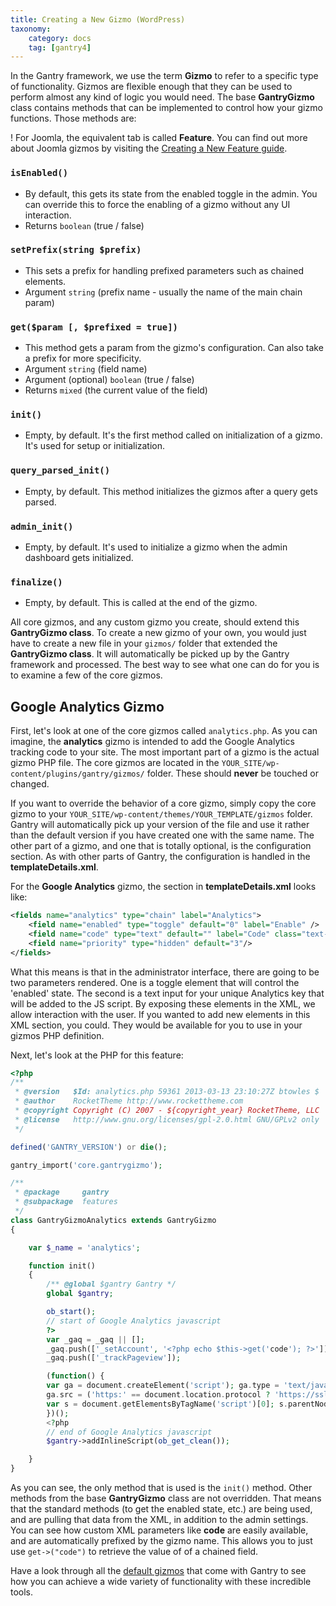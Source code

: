 ```yaml
---
title: Creating a New Gizmo (WordPress)
taxonomy:
    category: docs
    tag: [gantry4]
---
```


In the Gantry framework, we use the term **Gizmo** to refer to a specific type of functionality. Gizmos are flexible enough that they can be used to perform almost any kind of logic you would need. The base **GantryGizmo** class contains methods that can be implemented to control how your gizmo functions. Those methods are:

! For Joomla, the equivalent tab is called **Feature**. You can find out more about Joomla gizmos by visiting the [Creating a New Feature guide](../creating-a-new-feature).

### `isEnabled()`

* By default, this gets its state from the enabled toggle in the admin. You can override this to force the enabling of a gizmo without any UI interaction.
* Returns `boolean` (true / false)                                                                                                                         

### `setPrefix(string $prefix)`     

* This sets a prefix for handling prefixed parameters such as chained elements.
* Argument `string` (prefix name - usually the name of the main chain param)
                                                                                                         
### `get($param [, $prefixed = true])`                                

* This method gets a param from the gizmo's configuration. Can also take a prefix for more specificity.
* Argument `string` (field name)
* Argument (optional) `boolean` (true / false)
* Returns `mixed` (the current value of the field)     

### `init()`

* Empty, by default. It's the first method called on initialization of a gizmo. It's used for setup or initialization.

### `query_parsed_init()`

* Empty, by default. This method initializes the gizmos after a query gets parsed.

### `admin_init()`

* Empty, by default. It's used to initialize a gizmo when the admin dashboard gets initialized.

### `finalize()`

* Empty, by default. This is called at the end of the gizmo.

All core gizmos, and any custom gizmo you create, should extend this **GantryGizmo class**. To create a new gizmo of your own, you would just have to create a new file in your `gizmos/` folder that extended the **GantryGizmo class**. It will automatically be picked up by the Gantry framework and processed. The best way to see what one can do for you is to examine a few of the core gizmos.

Google Analytics Gizmo
----------------------
First, let's look at one of the core gizmos called `analytics.php`. As you can imagine, the **analytics** gizmo is intended to add the Google Analytics tracking code to your site. The most important part of a gizmo is the actual gizmo PHP file. The core gizmos are located in the `YOUR_SITE/wp-content/plugins/gantry/gizmos/` folder. These should **never** be touched or changed. 

If you want to override the behavior of a core gizmo, simply copy the core gizmo to your `YOUR_SITE/wp-content/themes/YOUR_TEMPLATE/gizmos` folder. Gantry will automatically pick up your version of the file and use it rather than the default version if you have created one with the same name. The other part of a gizmo, and one that is totally optional, is the configuration section. As with other parts of Gantry, the configuration is handled in the **templateDetails.xml**. 

For the **Google Analytics** gizmo, the section in **templateDetails.xml** looks like:

```xml
<fields name="analytics" type="chain" label="Analytics">
    <field name="enabled" type="toggle" default="0" label="Enable" />
    <field name="code" type="text" default="" label="Code" class="text-long" />
    <field name="priority" type="hidden" default="3"/>
</fields>
```

What this means is that in the administrator interface, there are going to be two parameters rendered. One is a toggle element that will control the 'enabled' state. The second is a text input for your unique Analytics key that will be added to the JS script. By exposing these elements in the XML, we allow interaction with the user. If you wanted to add new elements in this XML section, you could. They would be available for you to use in your gizmos PHP definition.

Next, let's look at the PHP for this feature:

```php
<?php
/**
 * @version   $Id: analytics.php 59361 2013-03-13 23:10:27Z btowles $
 * @author    RocketTheme http://www.rockettheme.com
 * @copyright Copyright (C) 2007 - ${copyright_year} RocketTheme, LLC
 * @license   http://www.gnu.org/licenses/gpl-2.0.html GNU/GPLv2 only
 */

defined('GANTRY_VERSION') or die();

gantry_import('core.gantrygizmo');

/**
 * @package     gantry
 * @subpackage  features
 */
class GantryGizmoAnalytics extends GantryGizmo
{

    var $_name = 'analytics';

    function init()
    {
        /** @global $gantry Gantry */
        global $gantry;

        ob_start();
        // start of Google Analytics javascript
        ?>
        var _gaq = _gaq || [];
        _gaq.push(['_setAccount', '<?php echo $this->get('code'); ?>']);
        _gaq.push(['_trackPageview']);

        (function() {
        var ga = document.createElement('script'); ga.type = 'text/javascript'; ga.async = true;
        ga.src = ('https:' == document.location.protocol ? 'https://ssl' : 'http://www') + '.google-analytics.com/ga.js';
        var s = document.getElementsByTagName('script')[0]; s.parentNode.insertBefore(ga, s);
        })();
        <?php
        // end of Google Analytics javascript
        $gantry->addInlineScript(ob_get_clean());

    }
}
```

As you can see, the only method that is used is the `init()` method. Other methods from the base **GantryGizmo** class are not overridden. That means that the standard methods (to get the enabled state, etc.) are being used, and are pulling that data from the XML, in addition to the admin settings. You can see how custom XML parameters like **code** are easily available, and are automatically prefixed by the gizmo name. This allows you to just use `get->("code")` to retrieve the value of of a chained field.

Have a look through all the [default gizmos](../configure/gizmos.md) that come with Gantry to see how you can achieve a wide variety of functionality with these incredible tools.
